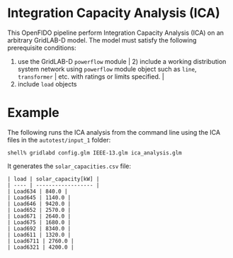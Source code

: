 # Integration Capacity Analysis (ICA)

This OpenFIDO pipeline perform Integration Capacity Analysis (ICA) on an arbitrary GridLAB-D model.  The model must satisfy the following prerequisite conditions:

1) use the GridLAB-D `powerflow` module
| 2) include a working distribution system network using `powerflow` module object such as `line`, `transformer` |  etc. with ratings or limits specified. |
3) include `load` objects

# Example

The following runs the ICA analysis from the command line using the ICA files in the `autotest/input_1` folder:

~~~
shell% gridlabd config.glm IEEE-13.glm ica_analysis.glm
~~~

It generates the `solar_capacities.csv` file:

~~~
| load | solar_capacity[kW] |
| ---- | ------------------ |
| Load634 | 840.0 |
| Load645 | 1140.0 |
| Load646 | 9420.0 |
| Load652 | 2570.0 |
| Load671 | 2640.0 |
| Load675 | 1680.0 |
| Load692 | 8340.0 |
| Load611 | 1320.0 |
| Load6711 | 2760.0 |
| Load6321 | 4200.0 |
~~~
